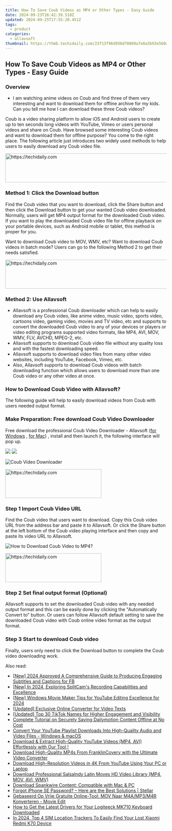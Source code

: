```yaml
---
title: How To Save Coub Videos as MP4 or Other Types - Easy Guide
date: 2024-09-23T16:42:39.510Z
updated: 2024-09-25T17:55:20.451Z
tags:
  - product
categories:
  - allavsoft
thumbnail: https://thmb.techidaily.com/23f13f96d936d78089a7e8a3b93e560ac0ab8587601498f32a131493f3f787f8.jpg
---
```


## How To Save Coub Videos as MP4 or Other Types - Easy Guide

### Overview

* I am watching anime videos on Coub and find three of them very interesting and want to download them for offline archive for my kids. Can you tell me how I can download these three Coub videos?

Coub is a video sharing platform to allow iOS and Android users to create up to ten seconds long videos with YouTube, Vimeo or users personal videos and share on Coub. Have browsed some interesting Coub videos and want to download them for offline purpose? You come to the right place. The following article just introduces two widely used methods to help users to easily download any Coub video file.

<!-- affiliate ads begin -->
<a href="https://appsumo.8odi.net/c/5597632/2123729/7443" target="_top" id="2123729">
  <img src="//a.impactradius-go.com/display-ad/7443-2123729" border="0" alt="https://techidaily.com" width="600" height="90"/>
</a>
<img height="0" width="0" src="https://appsumo.8odi.net/i/5597632/2123729/7443" style="position:absolute;visibility:hidden;" border="0" />
<!-- affiliate ads end -->

### Method 1: Click the Download button

Find the Coub video that you want to download, click the Share button and then click the Download button to get your wanted Coub video downloaded. Normally, users will get MP4 output format for the downloaded Coub video. If you want to play the downloaded Coub video file for offline playback on your portable devices, such as Android mobile or tablet, this method is proper for you.

Want to download Coub video to MOV, WMV, etc? Want to download Coub videos in batch mode? Users can go to the following Method 2 to get their needs satisfied.

<!-- affiliate ads begin -->
<a href="https://unicoeye.pxf.io/c/5597632/2134244/18498" target="_top" id="2134244">
  <img src="//a.impactradius-go.com/display-ad/18498-2134244" border="0" alt="https://techidaily.com" width="728" height="90"/>
</a>
<img height="0" width="0" src="https://unicoeye.pxf.io/i/5597632/2134244/18498" style="position:absolute;visibility:hidden;" border="0" />
<!-- affiliate ads end -->

### Method 2: Use Allavsoft

* Allavsoft is a professional Coub downloader which can help to easily download any Coub video, like anime video, music video, sports video, cartoons video, gaming video, movies and TV video, etc and supports to convert the downloaded Coub video to any of your devices or players or video editing programs supported video formats, like MP4, AVI, MOV, WMV, FLV, AVCHD, MPEG-2, etc.
* Allavsoft supports to download Coub video file without any quality loss and with the fastest downloading speed.
* Allavsoft supports to download video files from many other video websites, including YouTube, Facebook, Vimeo, etc.
* Also, Allavsoft supports to download Coub videos with batch downloading function which allows users to download more than one Coub video or any other video at once.

### How to Download Coub Video with Allavsoft?

The following guide will help to easily download videos from Coub with users needed output format.

### Make Preparation: Free download Coub Video Downloader

Free download the professional Coub Video Downloader - Allavsoft ([for Windows](https://tools.techidaily.com/allavsoft/products/) , [for Mac](https://tools.techidaily.com/allavsoft/products/)) , install and then launch it, the following interface will pop up.

[![](https://www.allavsoft.com/how-to/../images/how-to/free-download-win.jpg)](https://tools.techidaily.com/allavsoft/products/) [![](https://www.allavsoft.com/how-to/../images/how-to/free-download-mac.jpg)](https://tools.techidaily.com/allavsoft/products/)

![Coub Video Downloader](https://www.allavsoft.com/how-to/../images/allavsoft/screen-shot-600.jpg)

<!-- affiliate ads begin -->
<a href="https://laganoo.pxf.io/c/5597632/1484940/16446" target="_top" id="1484940">
  <img src="//a.impactradius-go.com/display-ad/16446-1484940" border="0" alt="https://techidaily.com" width="300" height="90"/>
</a>
<img height="0" width="0" src="https://laganoo.pxf.io/i/5597632/1484940/16446" style="position:absolute;visibility:hidden;" border="0" />
<!-- affiliate ads end -->

### Step 1 Import Coub Video URL

Find the Coub video that users want to download. Copy this Coub video URL from the address bar and paste it to Allavsoft. Or click the Share button at the left bottom of the Coub video playing interface and then copy and paste its video URL to Allavsoft.

![How to Download Coub Video to MP4?](https://www.allavsoft.com/how-to/../images/how-to/download-rtmp-video/download-rtmp-video.jpg)

<!-- affiliate ads begin -->
<a href="https://aligracehair.sjv.io/c/5597632/2080312/19272" target="_top" id="2080312">
  <img src="//a.impactradius-go.com/display-ad/19272-2080312" border="0" alt="https://techidaily.com" width="300" height="90"/>
</a>
<img height="0" width="0" src="https://aligracehair.sjv.io/i/5597632/2080312/19272" style="position:absolute;visibility:hidden;" border="0" />
<!-- affiliate ads end -->

### Step 2 Set final output format (Optional)

Allavsoft supports to set the downloaded Coub video with any needed output format and this can be easily done by clicking the "Automatically Convert to" button. Or users can follow Allavsoft default setting to save the downloaded Coub video with Coub online video format as the output format.

### Step 3 Start to download Coub video

Finally, users only need to click the Download button to complete the Coub video downloading work.

<ins class="adsbygoogle"
     style="display:block"
     data-ad-format="autorelaxed"
     data-ad-client="ca-pub-7571918770474297"
     data-ad-slot="1223367746"></ins>

<ins class="adsbygoogle"
     style="display:block"
     data-ad-client="ca-pub-7571918770474297"
     data-ad-slot="8358498916"
     data-ad-format="auto"
     data-full-width-responsive="true"></ins>

<span class="atpl-alsoreadstyle">Also read:</span>
<div><ul>
<li><a href="https://facebook-video-content.techidaily.com/new-2024-approved-a-comprehensive-guide-to-producing-engaging-subtitles-and-captions-for-fb/"><u>[New] 2024 Approved A Comprehensive Guide to Producing Engaging Subtitles and Captions for FB</u></a></li>
<li><a href="https://on-screen-recording.techidaily.com/new-in-2024-exploring-splitcams-recording-capabilities-and-excellence/"><u>[New] In 2024, Exploring SplitCam's Recording Capabilities and Excellence</u></a></li>
<li><a href="https://youtube-webster.techidaily.com/indows-movie-maker-tips-for-youtube-editing-excellence-for-2024/"><u>[New] Windows Movie Maker Tips for YouTube Editing Excellence for 2024</u></a></li>
<li><a href="https://youtube-webster.techidaily.com/ed-exclusive-online-converter-for-video-texts/"><u>[Updated] Exclusive Online Converter for Video Texts</u></a></li>
<li><a href="https://tiktok-videos.techidaily.com/updated-top-30-tiktok-names-for-higher-engagement-and-visibility/"><u>[Updated] Top 30 TikTok Names for Higher Engagement and Visibility</u></a></li>
<li><a href="https://fox-ssl.techidaily.com/complete-tutorial-on-securely-saving-dailymotion-content-offline-at-no-cost/"><u>Complete Tutorial on Securely Saving Dailymotion Content Offline at No Cost</u></a></li>
<li><a href="https://fox-ssl.techidaily.com/convert-your-youtube-playlist-downloads-into-high-quality-audio-and-video-files-windows-and-macos/"><u>Convert Your YouTube Playlist Downloads Into High-Quality Audio and Video Files - Windows & macOS</u></a></li>
<li><a href="https://fox-ssl.techidaily.com/download-and-extract-high-quality-youtube-videos-mp4-avi-effortlessly-with-our-tool/"><u>Download & Extract High-Quality YouTube Videos (MP4, AVI) Effortlessly with Our Tool !</u></a></li>
<li><a href="https://fox-ssl.techidaily.com/download-high-quality-mp4s-from-franklincovery-with-the-ultimate-video-converter/"><u>Download High-Quality MP4s From FranklinCovery with the Ultimate Video Converter</u></a></li>
<li><a href="https://fox-ssl.techidaily.com/download-high-resolution-videos-in-4k-from-youtube-using-your-pc-or-laptop/"><u>Download High-Resolution Videos in 4K From YouTube Using Your PC or Laptop</u></a></li>
<li><a href="https://fox-ssl.techidaily.com/download-professional-salsaindy-latin-moves-hd-video-library-mp4-mov-avi-wmv/"><u>Download Professional SalsaIndy Latin Moves HD Video Library (MP4, MOV, AVI, WMV)</u></a></li>
<li><a href="https://fox-ssl.techidaily.com/download-spankwire-content-compatible-with-mac-and-pc/"><u>Download Spankwire Content: Compatible with Mac & PC</u></a></li>
<li><a href="https://phone-solutions.techidaily.com/forgot-iphone-se-password-here-are-the-best-solutions-stellar-by-stellar-data-recovery-ios-iphone-data-recovery/"><u>Forgot iPhone SE Password? – Here are the Best Solutions | Stellar</u></a></li>
<li><a href="https://discover-hacks.techidaily.com/gebaseerd-op-vrije-gratuite-online-tool-mov-naar-m4amp3m4r-konverteren-movie-edit/"><u>Gebaseerd Op Vrije Gratuite Online-Tool: MOV Naar M4A/MP3/M4R Konverteren - Movie Edit</u></a></li>
<li><a href="https://win-amazing.techidaily.com/how-to-get-the-latest-drivers-for-your-logiteeck-mk710-keyboard-downloaded/"><u>How to Get the Latest Drivers for Your Logiteeck MK710 Keyboard Downloaded</u></a></li>
<li><a href="https://unlock-android.techidaily.com/in-2024-top-4-sim-location-trackers-to-easily-find-your-lost-xiaomi-redmi-k70-device-by-drfone-android/"><u>In 2024, Top 4 SIM Location Trackers To Easily Find Your Lost Xiaomi Redmi K70 Device</u></a></li>
</ul></div>

